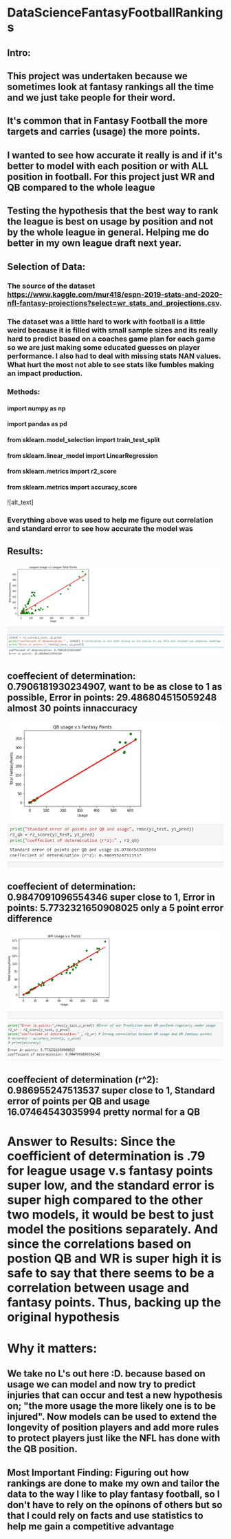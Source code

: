 # DataScienceFantasyFootballRankings

## Intro:
## This project was undertaken because we sometimes look at fantasy rankings all the time and we just take people for their word. 
## It's common that in Fantasy Football the more targets and carries (usage) the more points. 
## I wanted to see how accurate it really is and if it's better to model with each position or with ALL position in football. For this project just WR and QB compared to the whole league
## Testing the hypothesis that the best way to rank the league is best on usage by position and not by the whole league in general. Helping me do better in my own league draft next year.

## Selection of Data:
### The source of the dataset https://www.kaggle.com/mur418/espn-2019-stats-and-2020-nfl-fantasy-projections?select=wr_stats_and_projections.csv. 

### The dataset was a little hard to work with football is a little weird because it is filled with small sample sizes and its really hard to predict based on a coaches game plan for each game so we are just making some educated guesses on player performance. I also had to deal with missing stats NAN values. What hurt the most not able to see stats like fumbles making an impact production.

### Methods: 
#### import numpy as np 
#### import pandas as pd
#### from sklearn.model_selection import train_test_split 
#### from sklearn.linear_model import LinearRegression
#### from sklearn.metrics import r2_score
#### from sklearn.metrics import accuracy_score
![alt_text] 
### Everything above was used to help me figure out correlation and standard error to see how accurate the model was

## Results: 
![alt text](https://github.com/Delizcolonj/DataScienceFantasyFootballRankings/blob/main/League%20Usage%20v.s%20Total%20fantasy%20points.PNG)
## coeffecient of determination: 0.7906181930234907, want to be as close to 1 as possible,  Error in points: 29.486804515059248 almost 30 points innaccuracy 
![alt text](https://github.com/Delizcolonj/DataScienceFantasyFootballRankings/blob/main/QB%20Usage%20v.s%20FantasyPoints.PNG)
## coeffecient of determination: 0.9847091096554346 super close to 1,  Error in points: 5.7732321650908025 only a 5 point error difference
![alt text](https://github.com/Delizcolonj/DataScienceFantasyFootballRankings/blob/main/WR%20usage%20v.s%20fantasy%20points.PNG)
## coeffecient of determination (r^2): 0.986955247513537 super close to 1, Standard error of points per QB and usage 16.07464543035994 pretty normal for a QB
# Answer to Results: Since the coefficient of determination is .79 for league usage v.s fantasy points super low,  and the standard error is super high compared to the other two models, it would be best to just model the positions separately. And since the correlations based on postion QB and WR is super high it is safe to say that there seems to be a correlation between usage and fantasy points. Thus, backing up the original hypothesis

# Why it matters:
## We take no L's out here :D. because based on usage we can model and now try to predict injuries that can occur and test a new hypothesis on; "the more usage the more likely one is to be injured". Now models can be used to extend the longevity of position players and add more rules to protect players just like the NFL has done with the QB position.
## Most Important Finding: Figuring out how rankings are done to make my own and tailor the data to the way I like to play fantasy football, so I don't have to rely on the opinons of others but so that I could rely on facts and use statistics to help me gain a competitive advantage

